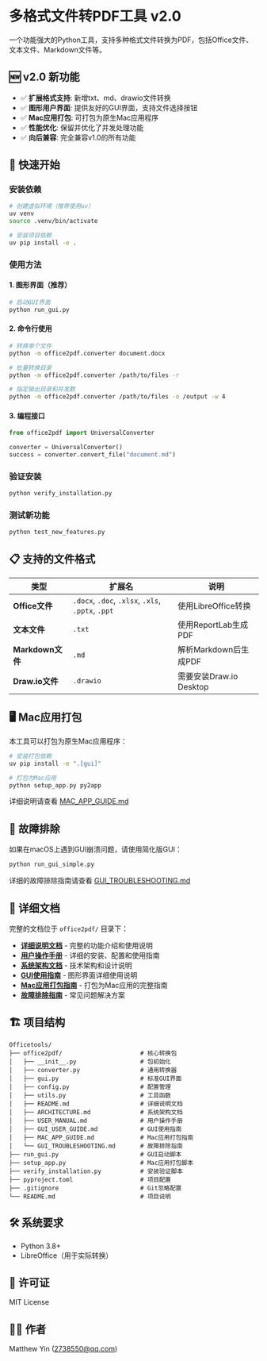 # 多格式文件转PDF工具 v2.0

一个功能强大的Python工具，支持多种格式文件转换为PDF，包括Office文件、文本文件、Markdown文件等。

## 🆕 v2.0 新功能

- ✅ **扩展格式支持**: 新增txt、md、drawio文件转换
- ✅ **图形用户界面**: 提供友好的GUI界面，支持文件选择按钮
- ✅ **Mac应用打包**: 可打包为原生Mac应用程序
- ✅ **性能优化**: 保留并优化了并发处理功能
- ✅ **向后兼容**: 完全兼容v1.0的所有功能

## 🚀 快速开始

### 安装依赖

```bash
# 创建虚拟环境（推荐使用uv）
uv venv
source .venv/bin/activate

# 安装项目依赖
uv pip install -e .
```

### 使用方法

#### 1. 图形界面（推荐）
```bash
# 启动GUI界面
python run_gui.py
```

#### 2. 命令行使用
```bash
# 转换单个文件
python -m office2pdf.converter document.docx

# 批量转换目录
python -m office2pdf.converter /path/to/files -r

# 指定输出目录和并发数
python -m office2pdf.converter /path/to/files -o /output -w 4
```

#### 3. 编程接口
```python
from office2pdf import UniversalConverter

converter = UniversalConverter()
success = converter.convert_file("document.md")
```

### 验证安装

```bash
python verify_installation.py
```

### 测试新功能

```bash
python test_new_features.py
```

## 📋 支持的文件格式

| 类型 | 扩展名 | 说明 |
|------|--------|------|
| **Office文件** | `.docx`, `.doc`, `.xlsx`, `.xls`, `.pptx`, `.ppt` | 使用LibreOffice转换 |
| **文本文件** | `.txt` | 使用ReportLab生成PDF |
| **Markdown文件** | `.md` | 解析Markdown后生成PDF |
| **Draw.io文件** | `.drawio` | 需要安装Draw.io Desktop |

## 🖥️ Mac应用打包

本工具可以打包为原生Mac应用程序：

```bash
# 安装打包依赖
uv pip install -e ".[gui]"

# 打包为Mac应用
python setup_app.py py2app
```

详细说明请查看 [MAC_APP_GUIDE.md](MAC_APP_GUIDE.md)

## 🐛 故障排除

如果在macOS上遇到GUI崩溃问题，请使用简化版GUI：
```bash
python run_gui_simple.py
```

详细的故障排除指南请查看 [GUI_TROUBLESHOOTING.md](GUI_TROUBLESHOOTING.md)

## 📖 详细文档

完整的文档位于 `office2pdf/` 目录下：

- **[详细说明文档](office2pdf/README.md)** - 完整的功能介绍和使用说明
- **[用户操作手册](office2pdf/USER_MANUAL.md)** - 详细的安装、配置和使用指南
- **[系统架构文档](office2pdf/ARCHITECTURE.md)** - 技术架构和设计说明
- **[GUI使用指南](office2pdf/GUI_USER_GUIDE.md)** - 图形界面详细使用说明
- **[Mac应用打包指南](office2pdf/MAC_APP_GUIDE.md)** - 打包为Mac应用的完整指南
- **[故障排除指南](office2pdf/GUI_TROUBLESHOOTING.md)** - 常见问题解决方案

## 🏗️ 项目结构

```text
Officetools/
├── office2pdf/                      # 核心转换包
│   ├── __init__.py                  # 包初始化
│   ├── converter.py                 # 通用转换器
│   ├── gui.py                       # 标准GUI界面
│   ├── config.py                    # 配置管理
│   ├── utils.py                     # 工具函数
│   ├── README.md                    # 详细说明文档
│   ├── ARCHITECTURE.md              # 系统架构文档
│   ├── USER_MANUAL.md               # 用户操作手册
│   ├── GUI_USER_GUIDE.md            # GUI使用指南
│   ├── MAC_APP_GUIDE.md             # Mac应用打包指南
│   └── GUI_TROUBLESHOOTING.md       # 故障排除指南
├── run_gui.py                       # GUI启动脚本
├── setup_app.py                     # Mac应用打包脚本
├── verify_installation.py           # 安装验证脚本
├── pyproject.toml                   # 项目配置
├── .gitignore                       # Git忽略配置
└── README.md                        # 项目说明
```

## 🛠️ 系统要求

- Python 3.8+
- LibreOffice（用于实际转换）

## 📄 许可证

MIT License

## 👨‍💻 作者

Matthew Yin (2738550@qq.com)